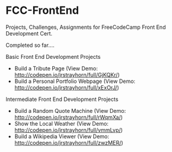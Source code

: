 # FCC-FrontEnd
Projects, Challenges, Assignments for FreeCodeCamp Front End Development Cert.

Completed so far....

Basic Front End Development Projects
- Build a Tribute Page (View Demo: http://codepen.io/jrstrayhorn/full/GjKQKr/)
- Build a Personal Portfolio Webpage (View Demo: http://codepen.io/jrstrayhorn/full/xExOrJ/)

Intermediate Front End Development Projects
- Build a Random Quote Machine (View Demo: http://codepen.io/jrstrayhorn/full/rWqmXa/)
- Show the Local Weather (View Demo: http://codepen.io/jrstrayhorn/full/vmmLvp/)
- Build a Wikipedia Viewer (View Demo: http://codepen.io/jrstrayhorn/full/zwzMER/)